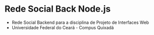 # Rede Social Back Node.js

- Rede Social Backend para a disciplina de Projeto de Interfaces Web
- Universidade Federal do Ceará - Compus Quixadá